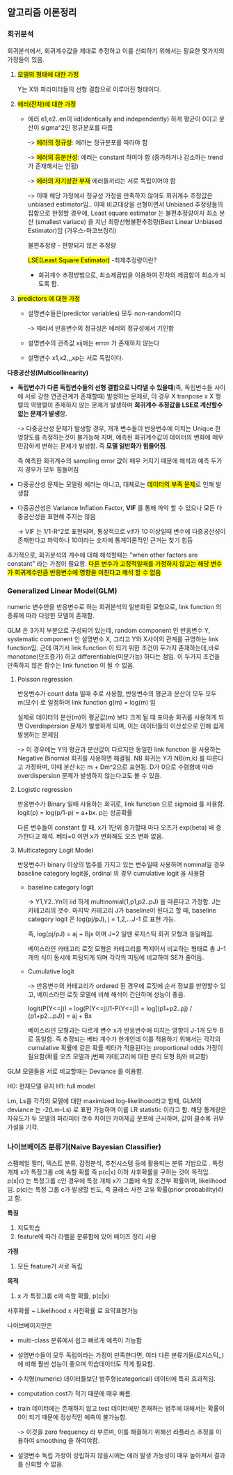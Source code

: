 ## 알고리즘 이론정리

### 회귀분석

회귀분석에서, 회귀계수값을 제대로 추정하고 이를 신뢰하기 위해서는 필요한 몇가지의 가정들이 있음. 

1. <mark>모델의 형태에 대한 가정</mark>

   Y는 X와 파라미터들의 선형 결합으로 이루어진 형태이다.

2. <mark>에러(잔차)에 대한 가정

   - 에러 e1,e2..en이 iid(identically and independently) 하게 평균이 0이고 분산이 sigma^2인 정규분포를 따름

     -> <mark>에러의 정규성</mark>: 에러는 정규분포를 따라야 함

     -> <mark>에러의 등분산성</mark>: 에러는 constant 하여야 함 (증가하거나 감소하는 trend 가 존재해서는 안됨)

     -> <mark>에러의 자기상관 부재</mark> 에러들끼리는 서로 독립이어야 함

     -> 이때 해당 가정에서 정규성 가정을 만족하지 않아도 회귀계수 추정값은 unbiased estimator임.. 이때 비교대상을 선형이면서 Unbiased 추정량들의 집합으로 한정할 경우에, Least square estimator 는 불편추정량이자 최소 분산 (smallest variace) 을 지닌 최량선형불편추정량(Best Linear Unbiased Estimator)임 (가우스-마코브정리)

     불편추정량 - 편향되지 않은 추정량

     <mark>LSE(Least Square Estimator)</mark> -최제추정량이란?

     - 회귀계수 추정방법으로, 최소제곱법을 이용하여 잔차의 제곱합이 최소가 되도록 함. 

3. <mark>predictors 에 대한 가정

   - 설명변수들은(predictor variables) 모두 non-random이다

     -> 따라서 반응변수의 정규성은 에러의 정규성에서 기인함

   - 설명변수의 관측값 xij에는 error 가 존재하지 않는다

   - 설명변수 x1,x2,,,xp는 서로 독립이다.

**다중공산성(Multicollinearity)**

- **독립변수가 다른 독립변수들의 선형 결합으로 나타낼 수 있을때**(즉, 독립변수들 사이에 서로 강한 연관관계가 존재할때) 발생하는 문제로, 이 경우 X tranpose x X 행렬의 역행렬이 존재하지 않는 문제가 발생하며 **회귀계수 추정값을 LSE로 계산할수 없는 문제가 발생**함.

  -> 다중공산성 문제가 발생할 경우, 개개 변수들이 반응변수에 미치는 Unique 한 영향도를 측정하는것이 불가능해 지며, 예측된 회귀계수값이 데이터의 변화에 매우 민감하게 변하는 문제가 발생함. 즉 **모델 일반화가 힘들어짐**.

  즉 예측한 회귀계수의 sampling error 값이 매우 커지기 때문에 해석과 예측 두가지 경우가 모두 힘들어짐

- 다중공산성 문제는 모델링 에러는 아니고, 대체로는 <mark>데이터의 부족 문제</mark>로 인해 발생함

- 다중공산성은 Variance Inflation Factor, **VIF** 를 통해 파악 할 수 있으나 모든 다중공산성을 표현해 주지는 않음

  -> VIF 는 1/1-R^2로 표현되며, 통상적으로 vif가 10 이상일때 변수에 다중공산성이 존재한다고 파악하나 10이라는 숫자에 통계이론적인 근거는 찾기 힘듬

추가적으로, 회귀분석의 계수에 대해 해석할때는 "when other factors are constant" 라는 가정이 필요함. <mark>다른 변수가 고정적일때를 가정하지 않고는 해당 변수가 회귀계수만큼 반응변수에 영향을 미친다고 해석 할 수 없음</mark>



### Generalized Linear Model(GLM)

numeric 변수만을 반응변수로 하는 회귀분석의 일반화된 모형으로, link function 의 종류에 따라 다양한 모델이 존재함.

GLM 은 3가지 부분으로 구성되어 있는데, random component 인 반응변수 Y, systematic component 인 설명변수 X, 그리고 Y와 X사이의 관계를 규명하는 link function임. 근데 여기서 link function 이 되기 위한 조건이 두가지 존재하는데,바로 monotone(단조증가) 하고 differentiable(미분가능) 하다는 점임. 이 두가지 조건을 만족하지 않은 함수는 link function 이 될 수 없음.

1. Poisson regression

   반응변수가 count data 일때 주로 사용함, 반응변수의 평균과 분산이 모두 모두 m(모수) 로 일정하며 link function g(m) = log(m) 임 

   실제로 데이터의 분산(m)이 평균값(m) 보다 크게 될 때 포아송 회귀를 사용하게 되면 Overdispersion 문제가 발생하게 되며, 이는 데이터들의 이산성으로 인해 쉽게 발생하는 문제임

   -> 이 경우에는 Y의 평균과 분산값이 다르지만 동일한 link function 을 사용하는 Negative Binomial 회귀를 사용하면 해결됨.  NB 회귀는 Y가 NB(m,k) 를 따른다고 가정하며, 이때 분산 k는 m + Dm^2으로 표현됨. D가 0으로 수렴함에 따라 overdispersion 문제가 발생하지 않는다고도 볼 수 있음. 

2. Logistic regression

   반응변수가 Binary 일때 사용하는 회귀로, link function 으로 sigmoid 를 사용함. logit(p) = log(p/1-p) = a+bx. p는 성공확률

   다른 변수들이 constant 할 때, x가 1단위 증가할때 마다 오즈가 exp(beta) 배 증가한다고 해석. 베타=0 이면 x가 변화해도 오즈 변화 없음.

3. Multicategory Logit Model

   반응변수가 binary 이상의 범주를 가지고 있는 변수일때 사용하며 nominal일 경우 baseline category logit을, ordinal 의 경우 cumulative logit 을 사용함

   - baseline category logit

     -> Y1,Y2..Yn이 iid 하게 multinomial(1,p1,p2..pJ) 을 따른다고 가정함. J는 카테고리의 갯수. 마지막 카테고리 J가 baseline이 된다고 할 때, baseline category logit 은 log(pj/pJ), j = 1,2,...J-1 로 표현 가능.

     즉, log(pj/pJ) = aj + Bjx 이며 J=2 일땐 로지스틱 회귀 모형과 동일해짐. 

     베이스라인 카테고리 로짓 모형은 카테고리를 짝지어서 비교하는 형태로 총 J-1개의 식이 동시에 피팅되게 되며 각각의 피팅에 비교하여 SE가 줄어듬.  

   - Cumulative logit 

     -> 반응변수의 카테고리가 ordered 된 경우에 로짓에 순서 정보를 반영할수 있고, 베이스라인 로짓 모델에 비해 해석이 간단하며 성능이 좋음.

     logit(P(Y<=j)) = log(P(Y<=j)/1-P(Y<=j)) = log[(p1+p2..pj) / (p1+p2...pJ)] = aj + Bx

     베이스라인 모형과는 다르게 변수 x가 반응변수에 미치는 영향이 J-1개 모두 B로 동일함. 즉 추정되는 베타 계수가 한개인데 이를 적용하기 위해서는                                                        각각의 cumulative 확률에 같은 확률 베타가 적용된다는 proportional odds 가정이 필요함(확률 오즈 모델과 j번째 카테[고리에 대한 분리 모형 Bj와 비교함)

GLM 모델들을 서로 비교할때는 Deviance 를 이용함. 

H0: 현재모델 유지 H1: full model

Lm, Ls를 각각의 모델에 대한 maximized log-likelihood라고 할때, GLM의 deviance 는 -2(Lm-Ls) 로 표현 가능하며 이를 LR statistic 이라고 함. 해당 통계량은 자유도가 두 모델의 파라미터 갯수 차이인 카이제곱 분포에 근사하며, 값이 클수록 귀무가설을 기각. 



### 나이브베이즈 분류기(Naive Bayesian Classifier)

스팸메일 필터, 텍스트 분류, 감정분석, 추천시스템 등에 활용되는 분류 기법으로 . 특정 개체 x가 특정그룹 c에 속할 확률 즉 p(c|x) 이하 사후확률을 구하는 것이 목적임. p(x|c) 는 특정그룹 c인 경우에 특정 개체 x가 그룹에 속할 조건부 확률이며, likelihood임. p(c)는 특정 그룹 c가 발생할 빈도, 즉 클래스 사전 고유 확률(prior probability)라고 함.

**특징**
  1. 지도학습
  2. feature에 따라 라벨을 분류함에 있어 베이즈 정리 사용

**가정**
  1. 모든 feature가 서로 독립

**목적**
  1. x 가 특정그룹 c에 속할 확률, p(c|x)

사후확률 ~ Likelihood x 사전확률 로 요약표현가능

나이브베이지안은 

- multi-class 분류에서 쉽고 빠르게 예측이 가능함

- 설명변수들이 모두 독립이라는 가정이 만족한다면, 여타 다른 분류기들(로지스틱,,) 에 비해 훨씬 성능이 좋으며 학습데이터도 적게 필요함.

- 수치형(numeric) 데이터들보단 범주형(categorical) 데이터에 특히 효과적임.

- computation cost가 적기 때문에 매우 빠름.

- train 데이터에는 존재하지 않고 test 데이터에만 존재하는 범주에 대해서는 확률이 0이 되기 때문에 정상적인 예측이 불가능함.

  -> 이것을 zero frequency 라 부르며, 이를 해결하기 위해선 라플라스 추정을 이용하여 smoothing 을 하여야함.

- 설명변수 독립 가정이 성립하지 않을시에는 에러 발생 가능성이 매우 높아져서 결과를 신뢰할 수 없음.